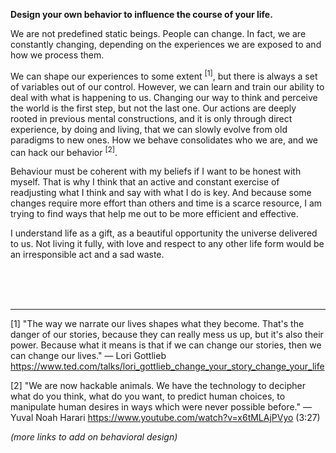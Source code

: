 **Design your own behavior to influence the course of your life.**

We are not predefined static beings. People can change. In fact, we are constantly changing, depending on the experiences we are exposed to and how we process them.

We can shape our experiences to some extent <sup>[1]</sup>, but there is always a set of variables out of our control. However, we can learn and train our ability to deal with what is happening to us. Changing our way to think and perceive the world is the first step, but not the last one. Our actions are deeply rooted in previous mental constructions, and it is only through direct experience, by doing and living, that we can slowly evolve from old paradigms to new ones. How we behave consolidates who we are, and we can hack our behavior <sup>[2]</sup>.

Behaviour must be coherent with my beliefs if I want to be honest with myself. That is why I think that an active and constant exercise of readjusting what I think and say with what I do is key. And because some changes require more effort than others and time is a scarce resource, I am trying to find ways that help me out to be more efficient and effective.

I understand life as a gift, as a beautiful opportunity the universe delivered to us. Not living it fully, with love and respect to any other life form would be an irresponsible act and a sad waste.

<br><br><br>

---

[1] "The way we narrate our lives shapes what they become. That's the danger of our stories, because they can really mess us up, but it's also their power. Because what it means is that if we can change our stories, then we can change our lives." — Lori Gottlieb https://www.ted.com/talks/lori_gottlieb_change_your_story_change_your_life

[2] "We are now hackable animals. We have the technology to decipher what do you think, what do you want, to predict human choices, to manipulate human desires in ways which were never possible before." — Yuval Noah Harari
https://www.youtube.com/watch?v=x6tMLAjPVyo (3:27)

*(more links to add on behavioral design)*